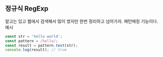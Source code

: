 ## 정규식 RegExp
알고는 있고 웹에서 검색해서 많이 썼지만 한번 정리하고 넘어가자. 패턴매칭 기능이다.  
예시 
~~~javascript
const str = 'hello world';
const pattern = /hello/;
const result = pattern.test(str);
console.log(result); // true
~~~
